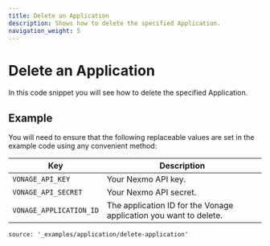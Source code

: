 ```yaml
---
title: Delete an Application
description: Shows how to delete the specified Application.
navigation_weight: 5
---
```


# Delete an Application

In this code snippet you will see how to delete the specified Application.

## Example

You will need to ensure that the following replaceable values are set in the example code using any convenient method:

Key | Description
-- | --
`VONAGE_API_KEY` | Your Nexmo API key.
`VONAGE_API_SECRET` | Your Nexmo API secret.
`VONAGE_APPLICATION_ID` | The application ID for the Vonage application you want to delete.

```code_snippets
source: '_examples/application/delete-application'
```
